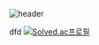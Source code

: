 ![header](https://capsule-render.vercel.app/api?type=wave&color=gradient&height=300&section=header&text=state&fontSize=90&animation=blinking)

dfd
[![Solved.ac프로필](http://mazassumnida.wtf/api/v2/generate_badge?boj=dlgpqls9896)](https://solved.ac/dlgpqls9896)

